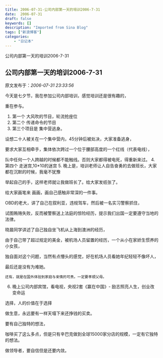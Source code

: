 ```yaml
---
title: 2006-07-31-公司内部第一天的培训2006-7-31
date:  2006-07-31
draft: false
keywords: []
description: "Imported from Sina Blog"
tags: ["新浪博客"]
categories: 
    - "日记本"
---
```

公司内部第一天的培训2006-7-31
## 公司内部第一天的培训2006-7-31

 原文发布于：*2006-07-31 23:33:56*

  今天是七夕节，我在参加公司内部培训，感觉培训还是很有趣的，

重在参与。 

1. 第一个 大风吹的节目，轮流抢座位
2. 第二个 传递命令的节目
3. 第三个项目是  集中营逃身。

  设想二十人被关在一个集中营内，45分钟后被处决，大家准备逃身，

  要求大家互相牵手，集体依次跨过一个位于腰部高度的一个红线（代表电线），

  队中任何一个人跨越的时候都不能触线。否则大家都得被电死，得重新来过。
4. 第四个 走迷宫,10*10的迷宫
5. 晚上是，培训老师让人自告奋勇的去做班长，大家都在沉默的时候，我毫不犹豫

举起自己的手，这样老师就让我做班长了。给大家发纸张了。

给大家画笔来 画画，画自己感触非常深的一件事。

 OBD的老大，讲了自己在叙利亚，违规驾车，然后被一名实习警察抓住，

 试图贿赂失败，反而被警察送上法庭的惊险经历，提示我们出国一定要遵守当地的法律。

 

 晓晨同学讲述了自己独自坐飞机从上海到澳洲的经历，

 由于自己带了超过规定的美金，被机场人员留置的经历，一个从小在家娇生惯养的小女孩，

 独自面对这个问题，当然有点懵头的感觉，好在机场人员看她年纪轻轻不像坏人，

 最后还是没有为难她。

    还有，就是在国外体验到家庭与亲情的可贵。一定要孝顺父母。

   
6. 晚上公司内部宾馆，看电视，央视2套《赢在中国》- 励志照亮人生，创业改变命运

选择，人的价值在于选择

做生意，永远要有一样天塌下来还挣钱的买卖。

要有自己独特的想法，

  咖啡买了这么多点，但是只有辛巴克做到全球15000家分店的规模，一定有它独特的想法。

 做领导者，要自信但是还要内敛。


